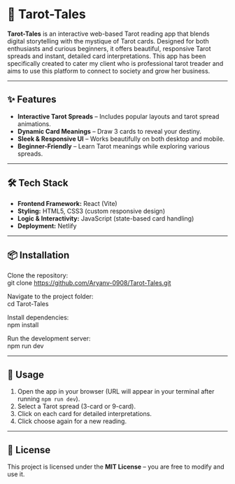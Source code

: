 # 🎴 Tarot-Tales  

**Tarot-Tales** is an interactive web-based Tarot reading app that blends digital storytelling with the mystique of Tarot cards. Designed for both enthusiasts and curious beginners, it offers beautiful, responsive Tarot spreads and instant, detailed card interpretations. This app has been specifically created to cater my client who is professional tarot treader and aims to use this platform to connect to society and grow her business.

---

## ✨ Features  

- **Interactive Tarot Spreads** – Includes popular layouts and tarot spread animations. 
- **Dynamic Card Meanings** – Draw 3 cards to reveal your destiny.  
- **Sleek & Responsive UI** – Works beautifully on both desktop and mobile.  
- **Beginner-Friendly** – Learn Tarot meanings while exploring various spreads.  

---

## 🛠 Tech Stack  

- **Frontend Framework:** React (Vite)  
- **Styling:** HTML5, CSS3 (custom responsive design)  
- **Logic & Interactivity:** JavaScript (state-based card handling)
- **Deployment:** Netlify 

---

## 📦 Installation  

Clone the repository:  
git clone https://github.com/Aryanv-0908/Tarot-Tales.git

Navigate to the project folder:  
cd Tarot-Tales

Install dependencies:  
npm install

Run the development server:  
npm run dev

---

## 🚀 Usage  

1. Open the app in your browser (URL will appear in your terminal after running `npm run dev`).  
2. Select a Tarot spread (3-card or 9-card).  
3. Click on each card for detailed interpretations.  
4. Click choose again for a new reading.  

---

## 📄 License  

This project is licensed under the **MIT License** – you are free to modify and use it.  
